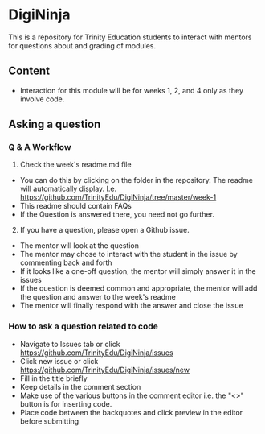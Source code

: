 # DigiNinja

This is a repository for Trinity Education students to interact with mentors for questions about and grading of modules.

## Content

* Interaction for this module will be for weeks 1, 2, and 4 only as they involve code.

## Asking a question 

### Q & A Workflow

1) Check the week's readme.md file

* You can do this by clicking on the folder in the repository. The readme will automatically display. I.e. https://github.com/TrinityEdu/DigiNinja/tree/master/week-1
* This readme should contain FAQs
* If the Question is answered there, you need not go further.

2) If you have a question, please open a Github issue.

* The mentor will look at the question
* The mentor may chose to interact with the student in the issue by commenting back and forth
* If it looks like a one-off question, the mentor will simply answer it in the issues
* If the question is deemed common and appropriate, the mentor will add the question and answer to the week's readme
* The mentor will finally respond with the answer and close the issue

### How to ask a question related to code

* Navigate to Issues tab or click https://github.com/TrinityEdu/DigiNinja/issues
* Click new issue or click https://github.com/TrinityEdu/DigiNinja/issues/new
* Fill in the title briefly
* Keep details in the comment section
* Make use of the various buttons in the comment editor i.e. the "<>" button is for inserting code.
* Place code between the backquotes and click preview in the editor before submitting
